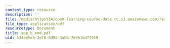 ```yaml
---
content_type: resource
description: ''
file: /media/https%3A/open-learning-course-data-rc.s3.amazonaws.com/res-6-003-electromechanical-dynamics-spring-2009/134ee5eb3e760d953abb7ee61bd77919_app_b_emd.pdf
file_type: application/pdf
resourcetype: Document
title: app_b_emd.pdf
uid: 134ee5eb-3e76-0d95-3abb-7ee61bd77919
---
```

